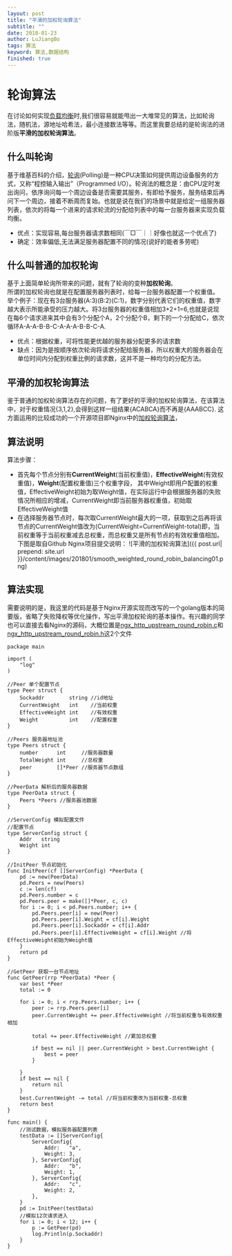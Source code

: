 ```yaml
---
layout: post
title: "平滑的加权轮询算法"
subtitle: ""
date: 2018-01-23
author: LuJiangBo
tags: 算法
keyword: 算法,数据结构
finished: true
---
```

# 轮询算法

在讨论如何实现[负载均衡](https://zh.wikipedia.org/wiki/%E8%B4%9F%E8%BD%BD%E5%9D%87%E8%A1%A1)时,我们很容易就能甩出一大堆常见的算法，比如轮询法，随机法，源地址哈希法，最小连接数法等等。而这里我要总结的是轮询法的进阶版**平滑的加权轮询算法**。

## 什么叫轮询
 
基于维基百科的介绍，[轮询](https://zh.wikipedia.org/wiki/%E8%BC%AA%E8%A9%A2)(Polling)是一种CPU决策如何提供周边设备服务的方式，又称“程控输入输出”（Programmed I/O）。轮询法的概念是：由CPU定时发出询问，依序询问每一个周边设备是否需要其服务，有即给予服务，服务结束后再问下一个周边，接着不断周而复始。也就是说在我们的场景中就是给定一组服务器列表，依次的将每一个进来的请求轮流的分配给列表中的每一台服务器来实现负载均衡。
* 优点：实现容易,每台服务器请求数相同(￣□￣｜｜好像也就这一个优点了)
* 确定：效率偏低,无法满足服务器配置不同的情况(说好的能者多劳呢)

## 什么叫普通的加权轮询

基于上面简单轮询所带来的问题，就有了轮询的变种**加权轮询**。  
所谓的加权轮询也就是在配置服务器列表时，给每一台服务器配置一个权重值。
举个例子：现在有3台服务器(A:3)(B:2)(C:1)，数字分别代表它们的权重值，数字越大表示所能承受的压力越大。将3台服务器的权重值相加3+2+1=6,也就是说现在每6个请求进来其中会有3个分配个A，2个分配个B，剩下的一个分配给C，依次循环A-A-A-B-B-C-A-A-A-B-B-C-A.  
* 优点：根据权重，可将性能更优越的服务器分配更多的请求数
* 缺点：因为是按顺序依次轮询将请求分配给服务器，所以权重大的服务器会在单位时间内分配到权重比例的请求数，这并不是一种均匀的分配方法。

## 平滑的加权轮询算法

鉴于普通的加权轮询算法存在的问题，有了更好的平滑的加权轮询算法，在该算法中，对于权重情况{3,1,2},会得到这样一组结果{ACABCA}而不再是{AAABCC}.
这方面运用的比较成功的一个开源项目即Nginx中的[加权轮询算法](https://github.com/phusion/nginx/commit/27e94984486058d73157038f7950a0a36ecc6e35)，


## 算法说明

算法步骤：  
* 首先每个节点分别有**CurrentWeight**(当前权重值)，**EffectiveWeight**(有效权重值)，**Weight**(配置权重值)三个权重字段，
其中Weight即用户配置的权重值，EffectiveWeight初始为取Weight值，在实际运行中会根据服务器的失败情况所相应的增减，CurrentWeight即当前服务器权重值，初始取EffectiveWeight值
* 在选择服务器节点时，每次取CurrentWeight最大的一项，获取到之后再将该节点的CurrentWeight值改为(CurrentWeight=CurrentWeight-total)即，当前权重等于当前权重减去总权重，而总权重又是所有节点的有效权重值相加。
下图是取自Github Nginx项目提交说明：
![平滑的加权轮询算法]({{ post.url| prepend: site.url  }}/content/images/201801/smooth_weighted_round_robin_balancing01.png)

## 算法实现

需要说明的是，我这里的代码是基于Nginx开源实现而改写的一个golang版本的简要版，省略了失败降权等优化操作，写出平滑加权轮询的基本操作。有兴趣的同学也可以直接去看Nginx的源码，大概位置是[ngx_http_upstream_round_robin.c](https://github.com/phusion/nginx/blob/master/src/http/ngx_http_upstream_round_robin.c)和[ngx_http_upstream_round_robin.h](https://github.com/phusion/nginx/blob/master/src/http/ngx_http_upstream_round_robin.h)这2个文件

```
package main

import (
	"log"
)

//Peer 单个配置节点
type Peer struct {
	Sockaddr        string //id地址
	CurrentWeight   int    //当前权重
	EffectiveWeight int    //有效权重
	Weight          int    //配置权重
}

//Peers 服务器地址池
type Peers struct {
	number      int     //服务器数量
	TotalWeight int     //总权重
	peer        []*Peer //服务器节点数组
}

//PeerData 解析后的服务器数据
type PeerData struct {
	Peers *Peers //服务器池数据
}

//ServerConfig 模拟配置文件
//配置节点
type ServerConfig struct {
	Addr   string
	Weight int
}

//InitPeer 节点初始化
func InitPeer(cf []ServerConfig) *PeerData {
	pd := new(PeerData)
	pd.Peers = new(Peers)
	c := len(cf)
	pd.Peers.number = c
	pd.Peers.peer = make([]*Peer, c, c)
	for i := 0; i < pd.Peers.number; i++ {
		pd.Peers.peer[i] = new(Peer)
		pd.Peers.peer[i].Weight = cf[i].Weight
		pd.Peers.peer[i].Sockaddr = cf[i].Addr
		pd.Peers.peer[i].EffectiveWeight = cf[i].Weight //将EffectiveWeight初始为Weight值
	}
	return pd
}

//GetPeer 获取一台节点地址
func GetPeer(rrp *PeerData) *Peer {
	var best *Peer
	total := 0

	for i := 0; i < rrp.Peers.number; i++ {
		peer := rrp.Peers.peer[i]
		peer.CurrentWeight += peer.EffectiveWeight //将当前权重与有效权重相加

		total += peer.EffectiveWeight //累加总权重

		if best == nil || peer.CurrentWeight > best.CurrentWeight {
			best = peer
		}

	}
	if best == nil {
		return nil
	}
	best.CurrentWeight -= total //将当前权重改为当前权重-总权重
	return best
}

func main() {
	//测试数据，模拟服务器配置列表
	testData := []ServerConfig{
		ServerConfig{
			Addr:   "a",
			Weight: 3,
		}, ServerConfig{
			Addr:   "b",
			Weight: 1,
		}, ServerConfig{
			Addr:   "c",
			Weight: 2,
		},
	}
	pd := InitPeer(testData)
	//模拟12次请求进入
	for i := 0; i < 12; i++ {
		p := GetPeer(pd)
		log.Println(p.Sockaddr)
	}
}



```